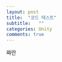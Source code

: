 ```yaml
---
layout: post
title:  "코드 테스트"
subtitle:   ""
categories: Unity
comments: true
---
```


<script src="https://gist.github.com/ksc0116/d05f4e408c6fd46d8ba429d51f1f5dbb.js"></script>

쨔란
